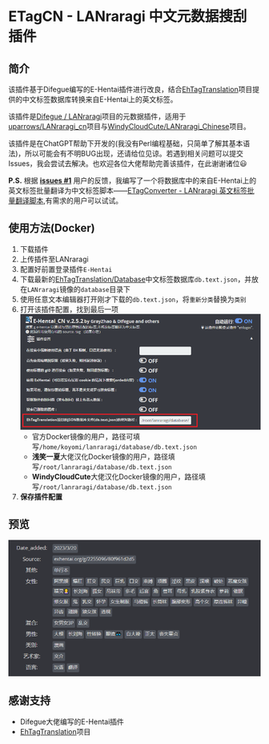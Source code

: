 # ETagCN - LANraragi 中文元数据搜刮插件

## 简介
该插件基于Difegue编写的E-Hentai插件进行改良，结合[EhTagTranslation](https://github.com/EhTagTranslation/Database)项目提供的中文标签数据库转换来自E-Hentai上的英文标签。

该插件是[Difegue / LANraragi](https://github.com/Difegue/LANraragi)项目的元数据插件，适用于[uparrows/LANraragi_cn](https://github.com/uparrows/LANraragi_cn)项目与[WindyCloudCute/LANraragi_Chinese](https://github.com/WindyCloudCute/LANraragi_Chinese)项目。

该插件是在ChatGPT帮助下开发的(我没有Perl编程基础，只简单了解其基本语法)，所以可能会有不明BUG出现，还请给位见谅。若遇到相关问题可以提交Issues，我会尝试去解决。也欢迎各位大佬帮助完善该插件，在此谢谢诸位😃

**P.S.** 根据 **[issues #1](https://github.com/zhy201810576/ETagCN/issues/1)** 用户的反馈，我编写了一个将数据库中的来自E-Hentai上的英文标签批量翻译为中文标签脚本——[ETagConverter - LANraragi 英文标签批量翻译脚本](https://github.com/zhy201810576/ETagConverter),有需求的用户可以试试。

## 使用方法(Docker)
1. 下载插件
2. 上传插件至LANraragi
3. 配置好前置登录插件`E-Hentai`
4. 下载最新的[EhTagTranslation/Database](https://github.com/EhTagTranslation/Database/releases)中文标签数据库`db.text.json`，并放在`LANraragi`镜像的`database`目录下
5. 使用任意文本编辑器打开刚才下载的`db.text.json`，将`重新分类`替换为`类别`
6. 打开该插件配置，找到最后一项
    ![DB Path](./img/db_path.png)
    + 官方Docker镜像的用户，路径可填写`/home/koyomi/lanraragi/database/db.text.json`
    + **浅笑一夏**大佬汉化Docker镜像的用户，路径填写`/root/lanraragi/database/db.text.json`
    + **WindyCloudCute**大佬汉化Docker镜像的用户，路径填写`/root/lanraragi/database/db.text.json`
7. **保存插件配置**

## 预览
![Preview-01](./img/preview-01.png)


## 感谢支持
+ Difegue大佬编写的E-Hentai插件
+ [EhTagTranslation](https://github.com/EhTagTranslation)项目